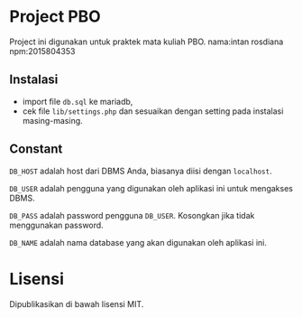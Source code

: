 # Project PBO

Project ini digunakan untuk praktek mata kuliah PBO.
nama:intan rosdiana
npm:2015804353

## Instalasi

- import file `db.sql` ke mariadb,
- cek file `lib/settings.php` dan sesuaikan dengan setting pada instalasi masing-masing.

## Constant

`DB_HOST` adalah host dari DBMS Anda, biasanya diisi dengan `localhost`.

`DB_USER` adalah pengguna yang digunakan oleh aplikasi ini untuk mengakses DBMS.

`DB_PASS` adalah password pengguna `DB_USER`. Kosongkan jika tidak menggunakan password.

`DB_NAME` adalah nama database yang akan digunakan oleh aplikasi ini.

# Lisensi

Dipublikasikan di bawah lisensi MIT.
